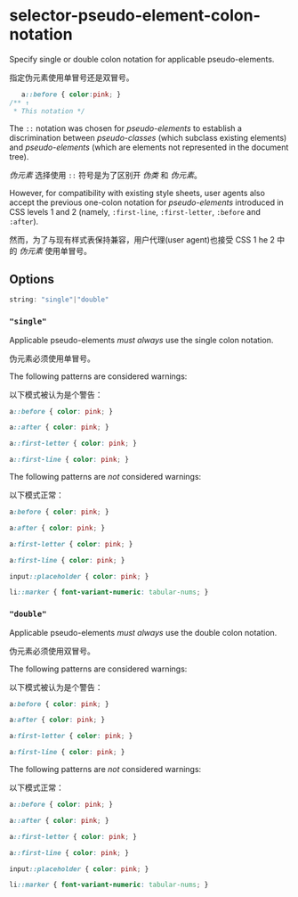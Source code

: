 # selector-pseudo-element-colon-notation

Specify single or double colon notation for applicable pseudo-elements.

指定伪元素使用单冒号还是双冒号。

```css
   a::before { color:pink; }
/** ↑
 * This notation */
```

The `::` notation was chosen for *pseudo-elements* to establish a discrimination between *pseudo-classes* (which subclass existing elements) and *pseudo-elements* (which are elements not represented in the document tree).

*伪元素* 选择使用 `::` 符号是为了区别开 *伪类* 和 *伪元素*。

However, for compatibility with existing style sheets, user agents also accept the previous one-colon notation for *pseudo-elements* introduced in CSS levels 1 and 2 (namely, `:first-line`, `:first-letter`, `:before` and `:after`).

然而，为了与现有样式表保持兼容，用户代理(user agent)也接受 CSS 1 he 2 中的 *伪元素* 使用单冒号。

## Options

```js
string: "single"|"double"
```

### `"single"`

Applicable pseudo-elements *must always* use the single colon notation.

伪元素必须使用单冒号。

The following patterns are considered warnings:

以下模式被认为是个警告：

```css
a::before { color: pink; }
```

```css
a::after { color: pink; }
```

```css
a::first-letter { color: pink; }
```

```css
a::first-line { color: pink; }
```

The following patterns are *not* considered warnings:

以下模式正常：

```css
a:before { color: pink; }
```

```css
a:after { color: pink; }
```

```css
a:first-letter { color: pink; }
```

```css
a:first-line { color: pink; }
```

```css
input::placeholder { color: pink; }
```

```css
li::marker { font-variant-numeric: tabular-nums; }
```

### `"double"`

Applicable pseudo-elements *must always* use the double colon notation.

伪元素必须使用双冒号。

The following patterns are considered warnings:

以下模式被认为是个警告：

```css
a:before { color: pink; }
```

```css
a:after { color: pink; }
```

```css
a:first-letter { color: pink; }
```

```css
a:first-line { color: pink; }
```

The following patterns are *not* considered warnings:

以下模式正常：

```css
a::before { color: pink; }
```

```css
a::after { color: pink; }
```

```css
a::first-letter { color: pink; }
```

```css
a::first-line { color: pink; }
```

```css
input::placeholder { color: pink; }
```

```css
li::marker { font-variant-numeric: tabular-nums; }
```
